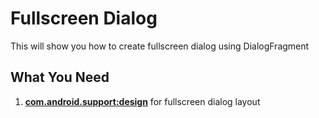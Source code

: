 # Fullscreen Dialog
This will show you how to create fullscreen dialog using DialogFragment

## What You Need
1. [**com.android.support:design**](https://github.com/codepath/android_guides/wiki/Design-Support-Library) for fullscreen dialog layout
